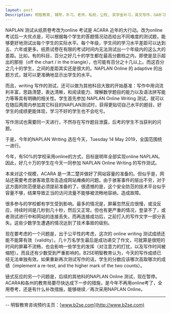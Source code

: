 ```yaml
---
layout: post
Description: 明智教育, 辅导，补习，老师，私校，公校, 奖学金补习，英文写作，GA补习辅导，大学选择，工作规划，从业规划，澳洲学生挫折教育，自我观对学习成绩的影响，ATAR 成绩，学校排名局限性，介绍 比较, 澳洲 墨尔本，奖学金申请咨询 申请表填写建议，会根据学生具体情况提出建议，大幅提高申请质量, Scholarship Tutoring, General Ability, Numerical Reasoning, Verbal Reasoning Tutoring, Writing, Universities Selection, Career Education, Career Advisors, Guidance, Melbourne Private Schools, Selective Schools, Writing tutoring, Interviews tutoring, Resume Writing, Spatial skills, Failures help gifted children，Critical and creative thinking involves reasoning, using and analysing evidence, and applying knowledge to find creative solutions to complex problems；Verbal Reasoning, Decision Making, Quantitative Reasoning, Abstract Reasoning, Situational Judgement, self-concept and school results, school marks, gender differences in STEM subjects, lion, pressing ahead, wise and strong
---
```


NAPLAN 测试从纸质卷考改为online 考试是 ACARA 近年的大行动。改为online考试后一大优点是，可以根据每个学生的答题情况动态给出不同难度的测试题，能够更好地测试出每个学生的实际水平。每个年级，学生间的学习水平差距可以达到五、六年或更多。纸质试卷在有限的考试时间内无法测试出一个年级内的这么大的差距。比如，有的科目，百分之好几十的学生都在最高分数档之内，即使是显示超出的那些（off the chart / in the triangle），也可能有百分之十几以上。而这百分之几十的学生，之间的差距其实还是很大的。NAPLAN Online 的 adaptive 的出题方式，就可以更准确地显示出学生的水平。

而且，writing 写作的测试，还可以做为其他科目大致的开始基准：写作中用词流利丰富，思路清楚，表达清晰，和阅读能力、理解数学题目的能力以及语法拼写能力等等具有明确的相关性。学生首先参加 NAPLAN Online Writing 测试，就可以在随后两周内参加其它科目的NAPLAN测试时，获得更贴切自己水平的题目，好学生的成绩更能体现，学习不好的学生也不会吃亏。

写作测试也需要同一天进行，不然存在写作题目泄露，后考的学生不当获利的问题。

于是，今年的NAPLAN Writing 选在今天，Tuesday 14 May 2019，全国范围统一进行。

今年，有50%的学校采用online的方式，目标是明年全部实现online NAPLAN。因此，好几十万的学生在今天一同参加 NAPLAN Online Writing 的写作测试。

本来对这个规模，ACARA 是一清二楚并做好了网站容量的准备的。但似乎是，网站还需要考虑骇客故意攻击造成网站瘫痪的问题。由于骇客事件的层出不穷，对于这方面的防范便是必须提前准备的了。很遗憾的是，这个安全防范的技术平台似乎容量不够，结果导致正当的访问流量不能够被流畅地容纳，造成故障。

很多参与的学校都有学生受到影响。最多的情况是，屏幕忽然反应很慢，或没反应，持续时间是几秒到几十秒，然后又正常。但也有更严重的情况，登录不了，或者测试进行中和网站的连接丢失，而再连接成功后，之前打入的写作文字一部分丢失。这些少数学生遭遇的情况达到了技术事故的级别。 

现在要考虑的一个问题是，出于公平性的考虑，这次的 online writing 测试成绩还能不能算有效（validity）。几十万名学生最后是成功递交了作文，可就算是很短的时间的屏幕不流畅，也会影响一些学生的发挥（对注意力的打扰，以及写作时间被缩短）。而且还有少数受到严重影响的。B2SE明智教育认为，今天的写作成绩已经无法单独有效。如果重新再次测试写作的话，学生的分数应该哪次高取哪次的成绩（implement a re-test, and the higher mark of the two counts）。

链式反应的另一个问题是，后续的其他科的NAPLAN Online 测试，现在暂停。ACARA和各州的教育局要尽快达成下一步的措施，是今年不再用online考了，全用卷考，还是有什么补改措施，能够继续／再次采用NAPLAN Online。
	
--------
-- 明智教育咨询预约主页：[www.b2se.com](http://www.b2se.com)

